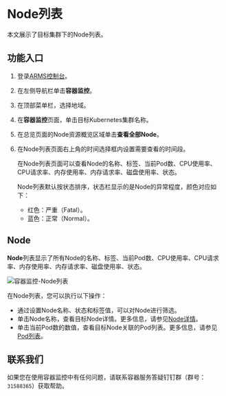 # Node列表

本文展示了目标集群下的Node列表。

## 功能入口

1.  登录[ARMS控制台](https://arms.console.aliyun.com/#/home)。

2.  在左侧导航栏单击**容器监控**。

3.  在顶部菜单栏，选择地域。

4.  在**容器监控**页面，单击目标Kubernetes集群名称。

5.  在总览页面的Node资源概览区域单击**查看全部Node**。

6.  在Node列表页面右上角的时间选择框内设置需要查看的时间段。

    在Node列表页面可以查看Node的名称、标签、当前Pod数、CPU使用率、CPU请求率、内存使用率、内存请求率、磁盘使用率、状态。

    Node列表默认按状态排序，状态栏显示的是Node的异常程度，颜色对应如下：

    -   红色：严重（Fatal）。
    -   蓝色：正常（Normal）。

## Node

**Node**列表显示了所有Node的名称、标签、当前Pod数、CPU使用率、CPU请求率、内存使用率、内存请求率、磁盘使用率、状态。

![容器监控-Node列表](https://static-aliyun-doc.oss-accelerate.aliyuncs.com/assets/img/zh-CN/1138093261/p275712.png)

在Node列表，您可以执行以下操作：

-   通过设置Node名称、状态和标签值，可以对Node进行筛选。
-   单击Node名称，查看目标Node详情。更多信息，请参见[Node详情](/cn.zh-CN/容器监控/使用教程/查看资源信息/Node详情.md)。
-   单击当前Pod数的数值，查看目标Node关联的Pod列表。更多信息，请参见[Pod列表](/cn.zh-CN/容器监控/使用教程/查看资源信息/资源列表.md)。

## 联系我们

如果您在使用容器监控中有任何问题，请联系容器服务答疑钉钉群（群号：`31588365`）获取帮助。

